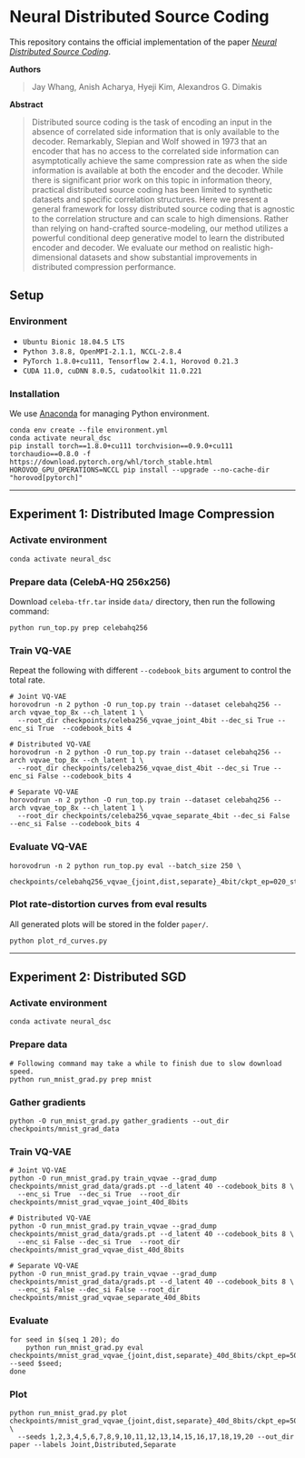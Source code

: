 # Neural Distributed Source Coding

This repository contains the official implementation of the paper [_Neural Distributed Source Coding_](https://arxiv.org/abs/2106.02797).

**Authors**
> Jay Whang, Anish Acharya, Hyeji Kim, Alexandros G. Dimakis

**Abstract**
> Distributed source coding is the task of encoding an input in the absence of correlated side information that is only available to the decoder. Remarkably, Slepian and Wolf showed in 1973 that an encoder that has no access to the correlated side information can asymptotically achieve the same compression rate as when the side information is available at both the encoder and the decoder. While there is significant prior work on this topic in information theory, practical distributed source coding has been limited to synthetic datasets and specific correlation structures. Here we present a general framework for lossy distributed source coding that is agnostic to the correlation structure and can scale to high dimensions. Rather than relying on hand-crafted source-modeling, our method utilizes a powerful conditional deep generative model to learn the distributed encoder and decoder. We evaluate our method on realistic high-dimensional datasets and show substantial improvements in distributed compression performance.

## Setup
### Environment
* `Ubuntu Bionic 18.04.5 LTS`
* `Python 3.8.8, OpenMPI-2.1.1, NCCL-2.8.4`
* `PyTorch 1.8.0+cu111, Tensorflow 2.4.1, Horovod 0.21.3`
* `CUDA 11.0, cuDNN 8.0.5, cudatoolkit 11.0.221`

### Installation
We use [Anaconda](https://www.anaconda.com/products/individual) for managing Python environment.
```shell
conda env create --file environment.yml
conda activate neural_dsc
pip install torch==1.8.0+cu111 torchvision==0.9.0+cu111 torchaudio==0.8.0 -f https://download.pytorch.org/whl/torch_stable.html
HOROVOD_GPU_OPERATIONS=NCCL pip install --upgrade --no-cache-dir "horovod[pytorch]"
```

----

## Experiment 1: Distributed Image Compression

### Activate environment
```shell
conda activate neural_dsc
```

### Prepare data (CelebA-HQ 256x256)
Download `celeba-tfr.tar` inside `data/` directory, then run the following command:
```shell
python run_top.py prep celebahq256
```

### Train VQ-VAE
Repeat the following with different `--codebook_bits` argument to control the total rate.
```shell
# Joint VQ-VAE
horovodrun -n 2 python -O run_top.py train --dataset celebahq256 --arch vqvae_top_8x --ch_latent 1 \
  --root_dir checkpoints/celeba256_vqvae_joint_4bit --dec_si True --enc_si True  --codebook_bits 4

# Distributed VQ-VAE
horovodrun -n 2 python -O run_top.py train --dataset celebahq256 --arch vqvae_top_8x --ch_latent 1 \
  --root_dir checkpoints/celeba256_vqvae_dist_4bit --dec_si True --enc_si False --codebook_bits 4

# Separate VQ-VAE
horovodrun -n 2 python -O run_top.py train --dataset celebahq256 --arch vqvae_top_8x --ch_latent 1 \
  --root_dir checkpoints/celeba256_vqvae_separate_4bit --dec_si False --enc_si False --codebook_bits 4
```

### Evaluate VQ-VAE
```shell
horovodrun -n 2 python run_top.py eval --batch_size 250 \
  checkpoints/celebahq256_vqvae_{joint,dist,separate}_4bit/ckpt_ep=020_step=0016880.pt
```

### Plot rate-distortion curves from eval results
All generated plots will be stored in the folder `paper/`.
```shell
python plot_rd_curves.py
```

----

## Experiment 2: Distributed SGD

### Activate environment
```shell
conda activate neural_dsc
```

### Prepare data
```shell
# Following command may take a while to finish due to slow download speed.
python run_mnist_grad.py prep mnist
```

### Gather gradients
```shell
python -O run_mnist_grad.py gather_gradients --out_dir checkpoints/mnist_grad_data
```

### Train VQ-VAE
```shell
# Joint VQ-VAE
python -O run_mnist_grad.py train_vqvae --grad_dump checkpoints/mnist_grad_data/grads.pt --d_latent 40 --codebook_bits 8 \
  --enc_si True  --dec_si True  --root_dir checkpoints/mnist_grad_vqvae_joint_40d_8bits

# Distributed VQ-VAE
python -O run_mnist_grad.py train_vqvae --grad_dump checkpoints/mnist_grad_data/grads.pt --d_latent 40 --codebook_bits 8 \
  --enc_si False --dec_si True  --root_dir checkpoints/mnist_grad_vqvae_dist_40d_8bits

# Separate VQ-VAE
python -O run_mnist_grad.py train_vqvae --grad_dump checkpoints/mnist_grad_data/grads.pt --d_latent 40 --codebook_bits 8 \
  --enc_si False --dec_si False --root_dir checkpoints/mnist_grad_vqvae_separate_40d_8bits
```

### Evaluate
```shell
for seed in $(seq 1 20); do
    python run_mnist_grad.py eval checkpoints/mnist_grad_vqvae_{joint,dist,separate}_40d_8bits/ckpt_ep=500_step=0391000.pt --seed $seed;
done
```

### Plot
```shell
python run_mnist_grad.py plot checkpoints/mnist_grad_vqvae_{joint,dist,separate}_40d_8bits/ckpt_ep=500_step=0391000.pt \
  --seeds 1,2,3,4,5,6,7,8,9,10,11,12,13,14,15,16,17,18,19,20 --out_dir paper --labels Joint,Distributed,Separate

```
